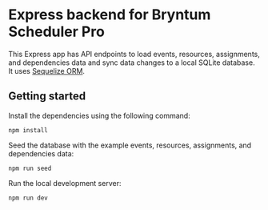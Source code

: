 # Express backend for Bryntum Scheduler Pro

This Express app has API endpoints to load events, resources, assignments, and dependencies data and sync data changes to a local SQLite database. It uses [Sequelize ORM](https://sequelize.org/).

## Getting started 

Install the dependencies using the following command:

```shell
npm install
```

Seed the database with the example events, resources, assignments, and dependencies data:

```shell
npm run seed
```

Run the local development server:

```shell
npm run dev
```